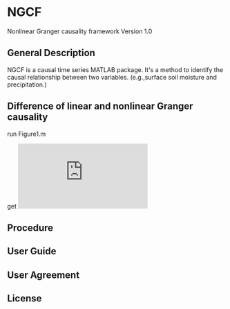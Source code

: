 # NGCF
Nonlinear Granger causality framework Version 1.0

## General Description

NGCF is a causal time series MATLAB package. 
It's a method to identify the causal relationship between two variables.
(e.g.,surface soil moisture and precipitation.) 

## Difference of linear and nonlinear Granger causality

run Figure1.m

get ![Figure1](https://github.com/leelew/NGCF/blob/master/Figure/Figure1.pdf)

## Procedure

## User Guide

## User Agreement

## License




